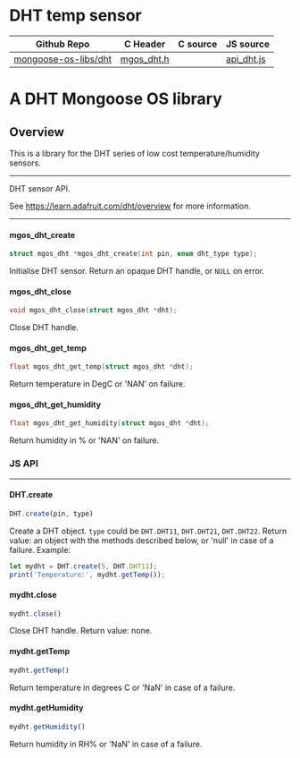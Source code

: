 # DHT temp sensor
| Github Repo | C Header | C source  | JS source |
| ----------- | -------- | --------  | ----------------- |
| [mongoose-os-libs/dht](https://github.com/mongoose-os-libs/dht) | [mgos_dht.h](https://github.com/mongoose-os-libs/dht/tree/master/include/mgos_dht.h) | &nbsp;  | [api_dht.js](https://github.com/mongoose-os-libs/dht/tree/master/mjs_fs/api_dht.js)         |

# A DHT Mongoose OS library

## Overview

This is a library for the DHT series of low cost temperature/humidity sensors.

 ----- 

DHT sensor API.

See https://learn.adafruit.com/dht/overview for more information.
 

 ----- 
#### mgos_dht_create

```c
struct mgos_dht *mgos_dht_create(int pin, enum dht_type type);
```
 Initialise DHT sensor. Return an opaque DHT handle, or `NULL` on error. 
#### mgos_dht_close

```c
void mgos_dht_close(struct mgos_dht *dht);
```
 Close DHT handle. 
#### mgos_dht_get_temp

```c
float mgos_dht_get_temp(struct mgos_dht *dht);
```
 Return temperature in DegC or 'NAN' on failure. 
#### mgos_dht_get_humidity

```c
float mgos_dht_get_humidity(struct mgos_dht *dht);
```
 Return humidity in % or 'NAN' on failure. 

### JS API

 --- 
#### DHT.create

```javascript
DHT.create(pin, type)
```
Create a DHT object. `type` could be `DHT.DHT11`, `DHT.DHT21`,
`DHT.DHT22`. Return value: an object with the methods described below, or
'null' in case of a failure.
Example:
```javascript
let mydht = DHT.create(5, DHT.DHT11);
print('Temperature:', mydht.getTemp());
```
#### mydht.close

```javascript
mydht.close()
```
Close DHT handle. Return value: none.
#### mydht.getTemp

```javascript
mydht.getTemp()
```
Return temperature in degrees C or 'NaN' in case of a failure.
#### mydht.getHumidity

```javascript
mydht.getHumidity()
```
Return humidity in RH% or 'NaN' in case of a failure.
